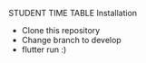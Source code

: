 STUDENT TIME TABLE
Installation
- Clone this repository 
- Change branch to develop
- flutter run :)
